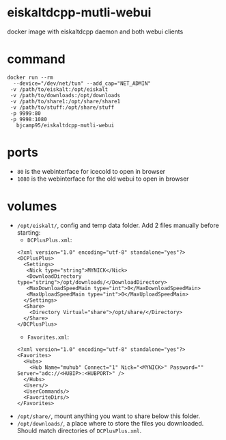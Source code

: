 # eiskaltdcpp-mutli-webui
docker image with eiskaltdcpp daemon and both webui clients

# command

```
docker run --rm
  --device="/dev/net/tun" --add_cap="NET_ADMIN"
 -v /path/to/eiskalt:/opt/eiskalt
 -v /path/to/downloads:/opt/downloads
 -v /path/to/share1:/opt/share/share1
 -v /path/to/stuff:/opt/share/stuff
 -p 9999:80
 -p 9998:1080
   bjcamp95/eiskaltdcpp-mutli-webui
```

# ports
* `80` is the webinterface for icecold to open in browser
* `1080` is the webinterface for the old webui to open in browser

# volumes
* `/opt/eiskalt/`, config and temp data folder. Add 2 files manually before starting:
  * `DCPlusPlus.xml`:
  ```
  <?xml version="1.0" encoding="utf-8" standalone="yes"?>
  <DCPlusPlus>
    <Settings>
     <Nick type="string">MYNICK</Nick>
     <DownloadDirectory type="string">/opt/downloads/</DownloadDirectory>
     <MaxDownloadSpeedMain type="int">0</MaxDownloadSpeedMain>
     <MaxUploadSpeedMain type="int">0</MaxUploadSpeedMain>
    </Settings>
    <Share>
      <Directory Virtual="share">/opt/share/</Directory>
    </Share>
  </DCPlusPlus>

  ```
  * `Favorites.xml`:
  ```
  <?xml version="1.0" encoding="utf-8" standalone="yes"?>
  <Favorites>
    <Hubs>
      <Hub Name="muhub" Connect="1" Nick="<MYNICK>" Password="" Server="adc://<HUBIP>:<HUBPORT>" />
    </Hubs>
    <Users/>
    <UserCommands/>
    <FavoriteDirs/>
  </Favorites>
  ```
* `/opt/share/`, mount anything you want to share below this folder.
* `/opt/downloads/`, a place where to store the files you downloaded. Should match directories of `DCPlusPlus.xml`.
